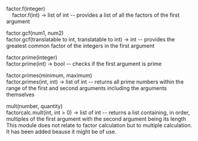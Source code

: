 factor.f(integer)<br/>&nbsp;&nbsp;&nbsp;&nbsp;factor.f(int) -> list of int -- provides a list of all the factors of the first argument

factor.gcf(num1, num2)<br/> factor.gcf(translatable to int, translatable to int) -> int -- provides the greatest common factor of the integers in the first argument

factor.prime(integer)<br/>  factor.prime(int) -> bool -- checks if the first argument is prime

factor.primes(minimum, maximum)<br/>    factor.primes(int, int) -> list of int -- returns all prime numbers within the range of the first and second arguments including the arguments themselves

mult(number, quantity)<br/> factorcalc.mult(int, int > 0) -> list of int -- returns a list containing, in order, multiples of the first argument with the second argument being its length<br/>    This module does not relate to factor calculation but to multiple calculation. It has been added beause it might be of use.
